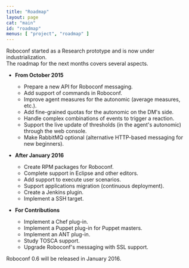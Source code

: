 ```yaml
---
title: "Roadmap"
layout: page
cat: "main"
id: "roadmap"
menus: [ "project", "roadmap" ]
---
```


Roboconf started as a Research prototype and is now under industrialization.  
The roadmap for the next months covers several aspects.

<!-- 
	 &nbsp; <span class="glyphicon glyphicon-ok"></span>
	 &nbsp; <span class="glyphicon glyphicon-time"></span>
-->


* **From October 2015**

	* Prepare a new API for Roboconf messaging.
	* Add support of commands in Roboconf.
	* Improve agent measures for the autonomic (average measures, etc.).
	* Add fine-grained quotas for the autonomic on the DM's side.
	* Handle complex combinations of events to trigger a reaction.
	* Support the live update of thresholds (in the agent's autonomic) through the web console.
	* Make RabbitMQ optional (alternative HTTP-based messaging for new beginners).


* **After January 2016**

	* Create RPM packages for Roboconf.
	* Complete support in Eclipse and other editors.	
	* Add support to execute user scenarios.
	* Support applications migration (continuous deployment).
	* Create a Jenkins plugin.
	* Implement a SSH target.


* **For Contributions**

    * Implement a Chef plug-in.
    * Implement a Puppet plug-in for Puppet masters.
    * Implement an ANT plug-in.
    * Study TOSCA support.
    * Upgrade Roboconf's messaging with SSL support.


Roboconf 0.6 will be released in January 2016.

